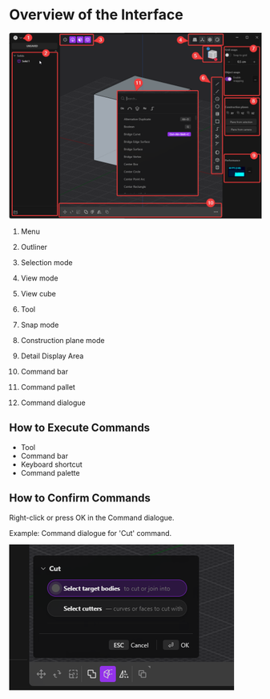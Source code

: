 # Overview of the Interface

![Interface](./img/interface.png)

1. Menu
2. Outliner
3. Selection mode
4. View mode
5. View cube
6. Tool
7. Snap mode
8. Construction plane mode
9. Detail Display Area
10. Command bar

11. Command pallet
12. Command dialogue

## How to Execute Commands

- Tool
- Command bar
- Keyboard shortcut
- Command palette

## How to Confirm Commands

Right-click or press OK in the Command dialogue.

Example: Command dialogue for 'Cut' command.

![dialogue](./img/dialogue.png)